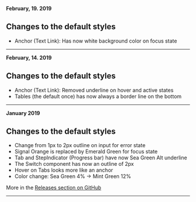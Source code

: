 **February, 19. 2019**

## Changes to the default styles

- Anchor (Text Link): Has now white background color on focus state

---

**February, 14. 2019**

## Changes to the default styles

- Anchor (Text Link): Removed underline on hover and active states
- Tables (the default once) has now always a border line on the bottom

---

**January 2019**

## Changes to the default styles

- Change from 1px to 2px outline on input for error state
- Signal Orange is replaced by Emerald Green for focus state
- Tab and StepIndicator (Progress bar) have now Sea Green Alt underline
- The Switch component has now an outline of 2px
- Hover on Tabs looks more like an anchor
- Color change: Sea Green 4% -> Mint Green 12%

More in the [Releases section on GitHub](https://github.com/dnbexperience/eufemia/releases)

---
